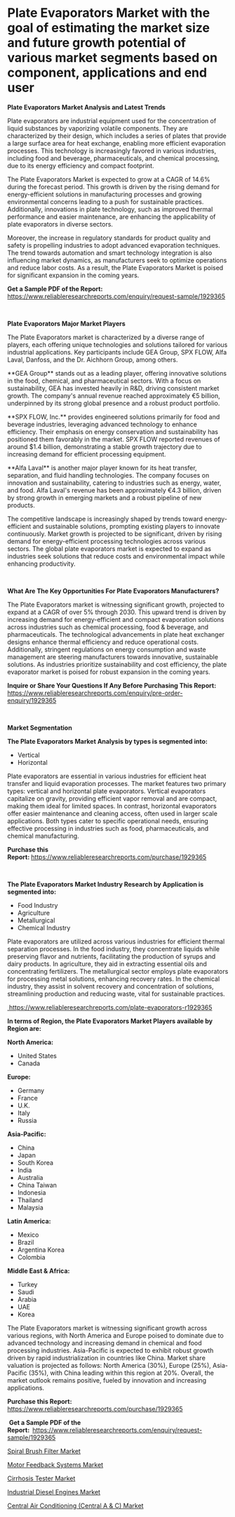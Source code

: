 <p><h1>Plate Evaporators Market with the goal of estimating the market size and future growth potential of various market segments based on component, applications and end user</h1></p><p><strong>Plate Evaporators Market Analysis and Latest Trends</strong></p>
<p><p>Plate evaporators are industrial equipment used for the concentration of liquid substances by vaporizing volatile components. They are characterized by their design, which includes a series of plates that provide a large surface area for heat exchange, enabling more efficient evaporation processes. This technology is increasingly favored in various industries, including food and beverage, pharmaceuticals, and chemical processing, due to its energy efficiency and compact footprint.</p><p>The Plate Evaporators Market is expected to grow at a CAGR of 14.6% during the forecast period. This growth is driven by the rising demand for energy-efficient solutions in manufacturing processes and growing environmental concerns leading to a push for sustainable practices. Additionally, innovations in plate technology, such as improved thermal performance and easier maintenance, are enhancing the applicability of plate evaporators in diverse sectors.</p><p>Moreover, the increase in regulatory standards for product quality and safety is propelling industries to adopt advanced evaporation techniques. The trend towards automation and smart technology integration is also influencing market dynamics, as manufacturers seek to optimize operations and reduce labor costs. As a result, the Plate Evaporators Market is poised for significant expansion in the coming years.</p></p>
<p><strong>Get a Sample PDF of the Report:&nbsp;</strong> <a href="https://www.reliableresearchreports.com/enquiry/request-sample/1929365?utm_campaign=34&utm_medium=2&utm_source=Github&utm_content=ia&utm_term=25102024&utm_id=plate-evaporators">https://www.reliableresearchreports.com/enquiry/request-sample/1929365</a></p>
<p>&nbsp;</p>
<p><strong>Plate Evaporators Major Market Players</strong></p>
<p><p>The Plate Evaporators market is characterized by a diverse range of players, each offering unique technologies and solutions tailored for various industrial applications. Key participants include GEA Group, SPX FLOW, Alfa Laval, Danfoss, and the Dr. Aichhorn Group, among others.</p><p>**GEA Group** stands out as a leading player, offering innovative solutions in the food, chemical, and pharmaceutical sectors. With a focus on sustainability, GEA has invested heavily in R&D, driving consistent market growth. The company's annual revenue reached approximately €5 billion, underpinned by its strong global presence and a robust product portfolio.</p><p>**SPX FLOW, Inc.** provides engineered solutions primarily for food and beverage industries, leveraging advanced technology to enhance efficiency. Their emphasis on energy conservation and sustainability has positioned them favorably in the market. SPX FLOW reported revenues of around $1.4 billion, demonstrating a stable growth trajectory due to increasing demand for efficient processing equipment.</p><p>**Alfa Laval** is another major player known for its heat transfer, separation, and fluid handling technologies. The company focuses on innovation and sustainability, catering to industries such as energy, water, and food. Alfa Laval's revenue has been approximately €4.3 billion, driven by strong growth in emerging markets and a robust pipeline of new products.</p><p>The competitive landscape is increasingly shaped by trends toward energy-efficient and sustainable solutions, prompting existing players to innovate continuously. Market growth is projected to be significant, driven by rising demand for energy-efficient processing technologies across various sectors. The global plate evaporators market is expected to expand as industries seek solutions that reduce costs and environmental impact while enhancing productivity.</p></p>
<p>&nbsp;</p>
<p><strong>What Are The Key Opportunities For Plate Evaporators Manufacturers?</strong></p>
<p><p>The Plate Evaporators market is witnessing significant growth, projected to expand at a CAGR of over 5% through 2030. This upward trend is driven by increasing demand for energy-efficient and compact evaporation solutions across industries such as chemical processing, food & beverage, and pharmaceuticals. The technological advancements in plate heat exchanger designs enhance thermal efficiency and reduce operational costs. Additionally, stringent regulations on energy consumption and waste management are steering manufacturers towards innovative, sustainable solutions. As industries prioritize sustainability and cost efficiency, the plate evaporator market is poised for robust expansion in the coming years.</p></p>
<p><strong>Inquire or Share Your Questions If Any Before Purchasing This Report:</strong> <a href="https://www.reliableresearchreports.com/enquiry/pre-order-enquiry/1929365?utm_campaign=34&utm_medium=2&utm_source=Github&utm_content=ia&utm_term=25102024&utm_id=plate-evaporators">https://www.reliableresearchreports.com/enquiry/pre-order-enquiry/1929365</a></p>
<p>&nbsp;</p>
<p><strong>Market Segmentation</strong></p>
<p><strong>The Plate Evaporators Market Analysis by types is segmented into:</strong></p>
<p><ul><li>Vertical</li><li>Horizontal</li></ul></p>
<p><p>Plate evaporators are essential in various industries for efficient heat transfer and liquid evaporation processes. The market features two primary types: vertical and horizontal plate evaporators. Vertical evaporators capitalize on gravity, providing efficient vapor removal and are compact, making them ideal for limited spaces. In contrast, horizontal evaporators offer easier maintenance and cleaning access, often used in larger scale applications. Both types cater to specific operational needs, ensuring effective processing in industries such as food, pharmaceuticals, and chemical manufacturing.</p></p>
<p><strong>Purchase this Report:&nbsp;</strong><a href="https://www.reliableresearchreports.com/purchase/1929365?utm_campaign=34&utm_medium=2&utm_source=Github&utm_content=ia&utm_term=25102024&utm_id=plate-evaporators">https://www.reliableresearchreports.com/purchase/1929365</a></p>
<p>&nbsp;</p>
<p><strong>The Plate Evaporators Market Industry Research by Application is segmented into:</strong></p>
<p><ul><li>Food Industry</li><li>Agriculture</li><li>Metallurgical</li><li>Chemical Industry</li></ul></p>
<p><p>Plate evaporators are utilized across various industries for efficient thermal separation processes. In the food industry, they concentrate liquids while preserving flavor and nutrients, facilitating the production of syrups and dairy products. In agriculture, they aid in extracting essential oils and concentrating fertilizers. The metallurgical sector employs plate evaporators for processing metal solutions, enhancing recovery rates. In the chemical industry, they assist in solvent recovery and concentration of solutions, streamlining production and reducing waste, vital for sustainable practices.</p></p>
<p><a href="https://www.reliableresearchreports.com/plate-evaporators-r1929365?utm_campaign=34&utm_medium=2&utm_source=Github&utm_content=ia&utm_term=25102024&utm_id=plate-evaporators">&nbsp;https://www.reliableresearchreports.com/plate-evaporators-r1929365</a></p>
<p><strong>In terms of Region, the Plate Evaporators Market Players available by Region are:</strong></p>
<p>
    <p> <strong> North America: </strong>
        <ul>
            <li>United States</li>
            <li>Canada</li>
        </ul>
        </p> 
    <p> <strong> Europe: </strong>
        <ul>
            <li>Germany</li>
            <li>France</li>
            <li>U.K.</li>
            <li>Italy</li>
            <li>Russia</li>
        </ul>
        </p> 
    <p> <strong> Asia-Pacific: </strong>
        <ul>
            <li>China</li>
            <li>Japan</li>
            <li>South Korea</li>
            <li>India</li>
            <li>Australia</li>
            <li>China Taiwan</li>
            <li>Indonesia</li>
            <li>Thailand</li>
            <li>Malaysia</li>
        </ul>
        </p> 
    <p> <strong> Latin America: </strong>
        <ul>
            <li>Mexico</li>
            <li>Brazil</li>
            <li>Argentina Korea</li>
            <li>Colombia</li>
        </ul>
        </p> 
    <p> <strong> Middle East & Africa: </strong>
        <ul>
            <li>Turkey</li>
            <li>Saudi</li>
            <li>Arabia</li>
            <li>UAE</li>
            <li>Korea</li>
        </ul>
    </p>
    </p>
<p><p>The Plate Evaporators market is witnessing significant growth across various regions, with North America and Europe poised to dominate due to advanced technology and increasing demand in chemical and food processing industries. Asia-Pacific is expected to exhibit robust growth driven by rapid industrialization in countries like China. Market share valuation is projected as follows: North America (30%), Europe (25%), Asia-Pacific (35%), with China leading within this region at 20%. Overall, the market outlook remains positive, fueled by innovation and increasing applications.</p></p>
<p><strong>Purchase this Report: </strong><a href="https://www.reliableresearchreports.com/purchase/1929365?utm_campaign=34&utm_medium=2&utm_source=Github&utm_content=ia&utm_term=25102024&utm_id=plate-evaporators">https://www.reliableresearchreports.com/purchase/1929365</a></p>
<p>&nbsp;<strong>Get a Sample PDF of the Report:&nbsp;&nbsp;</strong><a href="https://www.reliableresearchreports.com/enquiry/request-sample/1929365?utm_campaign=34&utm_medium=2&utm_source=Github&utm_content=ia&utm_term=25102024&utm_id=plate-evaporators">https://www.reliableresearchreports.com/enquiry/request-sample/1929365</a></p>
<p><strong></strong></p>
<p><p><a href="https://issuu.com/reportprime-2/docs/spiral-brush-filter-market-size-203_c5007655f0e977?utm_campaign=34&utm_medium=2&utm_source=Github&utm_content=ia&utm_term=25102024&utm_id=plate-evaporators">Spiral Brush Filter Market</a></p><p><a href="https://github.com/kaufmannDavid16/Market-Research-Report-List-1/blob/main/motor-feedback-systems-market.md?utm_campaign=34&utm_medium=2&utm_source=Github&utm_content=ia&utm_term=25102024&utm_id=plate-evaporators">Motor Feedback Systems Market</a></p><p><a href="https://www.linkedin.com/pulse/cirrhosis-tester-market-indicators-size-regional-breakdown-player-zai3f?utm_campaign=34&utm_medium=2&utm_source=Github&utm_content=ia&utm_term=25102024&utm_id=plate-evaporators">Cirrhosis Tester Market</a></p><p><a href="https://github.com/Alanbrewer218/Market-Research-Report-List-1/blob/main/industrial-diesel-engines-market.md?utm_campaign=34&utm_medium=2&utm_source=Github&utm_content=ia&utm_term=25102024&utm_id=plate-evaporators">Industrial Diesel Engines Market</a></p><p><a href="https://www.linkedin.com/pulse/central-air-conditioning-c-market-revolution-size-share-emerging-tvudc?utm_campaign=34&utm_medium=2&utm_source=Github&utm_content=ia&utm_term=25102024&utm_id=plate-evaporators">Central Air Conditioning (Central A & C) Market</a></p></p>